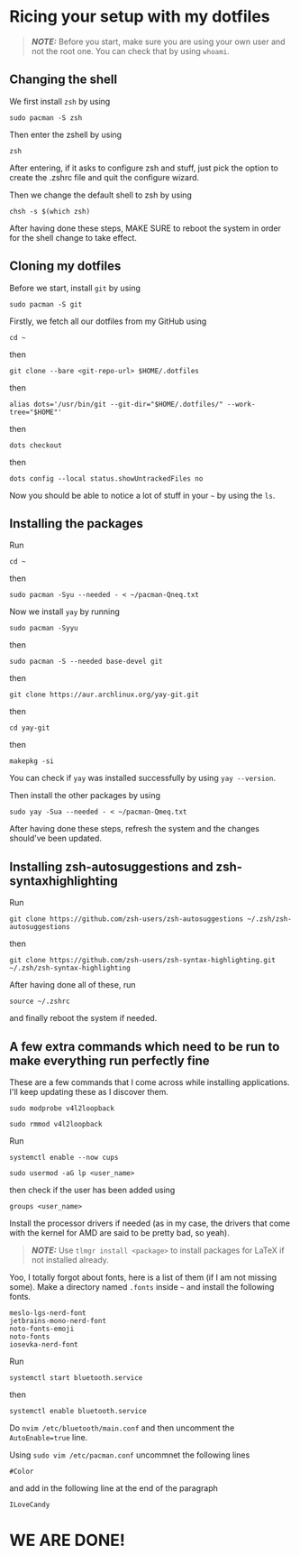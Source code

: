 # Ricing your setup with my dotfiles

> **_NOTE:_** Before you start, make sure you are using your own user and not
> the root one. You can check that by using `whoami`.

## Changing the shell

We first install `zsh` by using

```
sudo pacman -S zsh
```

Then enter the zshell by using

```
zsh
```

After entering, if it asks to configure zsh and stuff, just pick the option to
create the .zshrc file and quit the configure wizard.

Then we change the default shell to zsh by using

```
chsh -s $(which zsh)
```

After having done these steps, MAKE SURE to reboot the system in order for the
shell change to take effect.

## Cloning my dotfiles

Before we start, install `git` by using

```
sudo pacman -S git
```

Firstly, we fetch all our dotfiles from my GitHub using

```
cd ~
```

then

```
git clone --bare <git-repo-url> $HOME/.dotfiles
```

then

```
alias dots='/usr/bin/git --git-dir="$HOME/.dotfiles/" --work-tree="$HOME"'
```

then

```
dots checkout
```

then

```
dots config --local status.showUntrackedFiles no
```

Now you should be able to notice a lot of stuff in your `~` by using the `ls`.

## Installing the packages

Run

```
cd ~
```

then

```
sudo pacman -Syu --needed - < ~/pacman-Qneq.txt
```

Now we install `yay` by running

```
sudo pacman -Syyu
```

then

```
sudo pacman -S --needed base-devel git
```

then

```
git clone https://aur.archlinux.org/yay-git.git
```

then

```
cd yay-git
```

then

```
makepkg -si
```

You can check if `yay` was installed successfully by using `yay --version`.

Then install the other packages by using

```
sudo yay -Sua --needed - < ~/pacman-Qmeq.txt
```

After having done these steps, refresh the system and the changes should've
been updated.

## Installing zsh-autosuggestions and zsh-syntaxhighlighting

Run

```
git clone https://github.com/zsh-users/zsh-autosuggestions ~/.zsh/zsh-autosuggestions
```

then

```
git clone https://github.com/zsh-users/zsh-syntax-highlighting.git ~/.zsh/zsh-syntax-highlighting
```

After having done all of these, run

```
source ~/.zshrc
```

and finally reboot the system if needed.

## A few extra commands which need to be run to make everything run perfectly fine

These are a few commands that I come across while installing applications.
I'll keep updating these as I discover them.

```
sudo modprobe v4l2loopback
```

```
sudo rmmod v4l2loopback
```

Run

```
systemctl enable --now cups
```

```
sudo usermod -aG lp <user_name>
```

then check if the user has been added using

```
groups <user_name>
```

Install the processor drivers if needed (as in my case, the drivers that come
with the kernel for AMD are said to be pretty bad, so yeah).

> **_NOTE:_** Use `tlmgr install <package>` to install packages for LaTeX if
> not installed already.

Yoo, I totally forgot about fonts, here is a list of them (if I am not missing
some). Make a directory named `.fonts` inside `~` and install the following fonts.

```
meslo-lgs-nerd-font
jetbrains-mono-nerd-font
noto-fonts-emoji
noto-fonts
iosevka-nerd-font
```

Run

```
systemctl start bluetooth.service
```

then

```
systemctl enable bluetooth.service
```

Do `nvim /etc/bluetooth/main.conf` and then uncomment the `AutoEnable=true` line.

Using `sudo vim /etc/pacman.conf` uncommnet the following lines

```
#Color
```

and add in the following line at the end of the paragraph

```
ILoveCandy
```

# WE ARE DONE!
